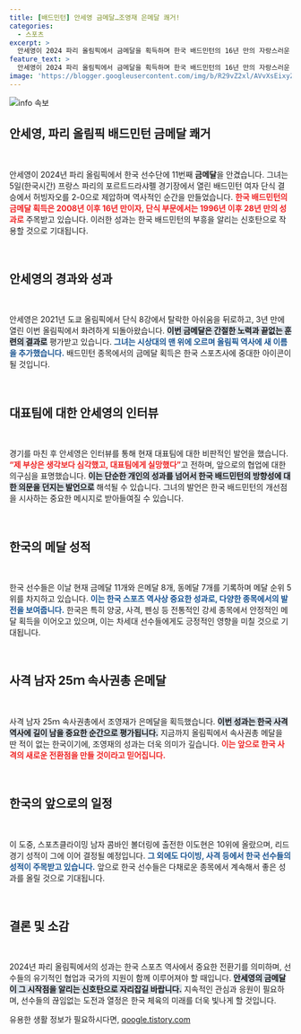 ```yaml
---
title: [배드민턴] 안세영 금메달…조영재 은메달 쾌거!
categories:
  - 스포츠
excerpt: >
  안세영이 2024 파리 올림픽에서 금메달을 획득하며 한국 배드민턴의 16년 만의 자랑스러운 금빛 역사를 새로 썼습니다. 하지만 그녀는 대표팀에 대한 불만도 표출하며 논란을 일으켰습니다.
feature_text: >
  안세영이 2024 파리 올림픽에서 금메달을 획득하며 한국 배드민턴의 16년 만의 자랑스러운 금빛 역사를 새로 썼습니다. 하지만 그녀는 대표팀에 대한 불만도 표출하며 논란을 일으켰습니다.
image: 'https://blogger.googleusercontent.com/img/b/R29vZ2xl/AVvXsEixyZcFfHzMRdzZMjFBmAUKJYCLCGyLL1o632UiGVXcaFdKo_bkvkuCioo0uUKlGfBVcT3P84aROyZIXSBEx3Aw5nCQ3pTgDom1WDC4m8eifvWiAmWEEVb4x6G_l8C0QH225ldMjyaFvpxGEBGNO37VmDTDMHGhJPq73UglMfDca1-0aw/s1600/blogspot.png'
---
```


<p><img src="https://blogger.googleusercontent.com/img/b/R29vZ2xl/AVvXsEixyZcFfHzMRdzZMjFBmAUKJYCLCGyLL1o632UiGVXcaFdKo_bkvkuCioo0uUKlGfBVcT3P84aROyZIXSBEx3Aw5nCQ3pTgDom1WDC4m8eifvWiAmWEEVb4x6G_l8C0QH225ldMjyaFvpxGEBGNO37VmDTDMHGhJPq73UglMfDca1-0aw/s1600/blogspot.png" alt="info 속보" /></p>

<h2 data-ke-size="size26">안세영, 파리 올림픽 배드민턴 금메달 쾌거</h2>

<p data-ke-size="size16">&nbsp;</p>

<p>안세영이 2024년 파리 올림픽에서 한국 선수단에 11번째 <b>금메달</b>을 안겼습니다. 그녀는 5일(한국시간) 프랑스 파리의 포르트드라샤펠 경기장에서 열린 배드민턴 여자 단식 결승에서 허빙자오를 2-0으로 제압하며 역사적인 순간을 만들었습니다. <b><span style="color: #ee2323;">한국 배드민턴의 금메달 획득은 2008년 이후 16년 만이자, 단식 부문에서는 1996년 이후 28년 만의 성과로</span></b> 주목받고 있습니다. 이러한 성과는 한국 배드민턴의 부흥을 알리는 신호탄으로 작용할 것으로 기대됩니다.</p>

<p data-ke-size="size16">&nbsp;</p>

<h2 data-ke-size="size26">안세영의 경과와 성과</h2>

<p data-ke-size="size16">&nbsp;</p>

<p>안세영은 2021년 도쿄 올림픽에서 단식 8강에서 탈락한 아쉬움을 뒤로하고, 3년 만에 열린 이번 올림픽에서 화려하게 되돌아왔습니다. <b><span style="background-color: #21538527;">이번 금메달은 간절한 노력과 끝없는 훈련의 결과로</span></b> 평가받고 있습니다. <b><span style="color: #1a5490;">그녀는 시상대의 맨 위에 오르며 올림픽 역사에 새 이름을 추가했습니다.</span></b> 배드민턴 종목에서의 금메달 획득은 한국 스포츠사에 중대한 아이콘이 될 것입니다.</p>

<p data-ke-size="size16">&nbsp;</p>

<h2 data-ke-size="size26">대표팀에 대한 안세영의 인터뷰</h2>

<p data-ke-size="size16">&nbsp;</p>

<p>경기를 마친 후 안세영은 인터뷰를 통해 현재 대표팀에 대한 비판적인 발언을 했습니다. <b><span style="color: #ee2323;">“제 부상은 생각보다 심각했고, 대표팀에게 실망했다”</span></b>고 전하며, 앞으로의 협업에 대한 의구심을 표명했습니다. <b><span style="background-color: #21538527;">이는 단순한 개인의 성과를 넘어서 한국 배드민턴의 방향성에 대한 의문을 던지는 발언으로</span></b> 해석될 수 있습니다. 그녀의 발언은 한국 배드민턴의 개선점을 시사하는 중요한 메시지로 받아들여질 수 있습니다.</p>

<p data-ke-size="size16">&nbsp;</p>

<h2 data-ke-size="size26">한국의 메달 성적</h2>

<p data-ke-size="size16">&nbsp;</p>

<p>한국 선수들은 이날 현재 금메달 11개와 은메달 8개, 동메달 7개를 기록하며 메달 순위 5위를 차지하고 있습니다. <b><span style="color: #1a5490;">이는 한국 스포츠 역사상 중요한 성과로, 다양한 종목에서의 발전을 보여줍니다.</span></b> 한국은 특히 양궁, 사격, 펜싱 등 전통적인 강세 종목에서 안정적인 메달 획득을 이어오고 있으며, 이는 차세대 선수들에게도 긍정적인 영향을 미칠 것으로 기대됩니다.</p>

<p data-ke-size="size16">&nbsp;</p>

<h2 data-ke-size="size26">사격 남자 25ｍ 속사권총 은메달</h2>

<p data-ke-size="size16">&nbsp;</p>

<p>사격 남자 25ｍ 속사권총에서 조영재가 은메달을 획득했습니다. <b><span style="background-color: #21538527;">이번 성과는 한국 사격 역사에 길이 남을 중요한 순간으로 평가됩니다.</span></b> 지금까지 올림픽에서 속사권총 메달을 딴 적이 없는 한국이기에, 조영재의 성과는 더욱 의미가 깊습니다. <b><span style="color: #ee2323;">이는 앞으로 한국 사격의 새로운 전환점을 만들 것이라고 믿어집니다.</span></b></p>

<p data-ke-size="size16">&nbsp;</p>

<h2 data-ke-size="size26">한국의 앞으로의 일정</h2>

<p data-ke-size="size16">&nbsp;</p>

<p>이 도중, 스포츠클라이밍 남자 콤바인 볼더링에 출전한 이도현은 10위에 올랐으며, 리드 경기 성적이 그에 이어 결정될 예정입니다. <b><span style="color: #1a5490;">그 외에도 다이빙, 사격 등에서 한국 선수들의 성적이 주목받고 있습니다.</span></b> 앞으로 한국 선수들은 다채로운 종목에서 계속해서 좋은 성과를 올릴 것으로 기대됩니다.</p>

<p data-ke-size="size16">&nbsp;</p>

<h2 data-ke-size="size26">결론 및 소감</h2>

<p data-ke-size="size16">&nbsp;</p>

<p>2024년 파리 올림픽에서의 성과는 한국 스포츠 역사에서 중요한 전환기를 의미하며, 선수들의 유기적인 협업과 국가의 지원이 함께 이루어져야 할 때입니다. <b><span style="background-color: #21538527;">안세영의 금메달이 그 시작점을 알리는 신호탄으로 자리잡길 바랍니다.</span></b> 지속적인 관심과 응원이 필요하며, 선수들의 끊임없는 도전과 열정은 한국 체육의 미래를 더욱 빛나게 할 것입니다.</p>
유용한 생활 정보가 필요하시다면, <a href="https://qoogle.tistory.com" rel="dofollow">qoogle.tistory.com</a>


